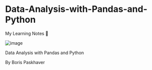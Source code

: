 # Data-Analysis-with-Pandas-and-Python

My Learning Notes 🌿

![image](https://github.com/norikokono/Data-Analysis-with-Pandas-and-Python/assets/55174696/55c3f6ab-ef06-4875-8c12-074e843fee1c)


Data Analysis with Pandas and Python

By Boris Paskhaver






